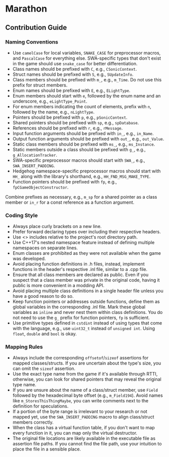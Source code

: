 # Marathon

## Contribution Guide

### Naming Conventions

- Use `camelCase` for local variables, `SNAKE_CASE` for preprocessor macros, and `PascalCase` for everything else. SWA-specific types that don't exist in the game should use `snake_case` for better differentiation.
- Class names should be prefixed with `C`, e.g., `CSonicContext`.
- Struct names should be prefixed with `S`, e.g., `SUpdateInfo`.
- Class members should be prefixed with `m_`, e.g., `m_Time`. Do not use this prefix for struct members.
- Enum names should be prefixed with `E`, e.g., `ELightType`.
- Enum members should start with `e`, followed by the enum name and an underscore, e.g., `eLightType_Point`.
- For enum members indicating the count of elements, prefix with `n`, followed by the name, e.g., `nLightType`.
- Pointers should be prefixed with `p`, e.g., `pSonicContext`.
- Shared pointers should be prefixed with `sp`, e.g., `spDatabase`.
- References should be prefixed with `r`, e.g., `rMessage`.
- Input function arguments should be prefixed with `in_`, e.g., `in_Name`.
- Output function arguments should be prefixed with `out_`, e.g., `out_Value`.
- Static class members should be prefixed with `ms_`, e.g., `ms_Instance`.
- Static members outside a class should be prefixed with `g_`, e.g., `g_AllocationTracker`.
- SWA-specific preprocessor macros should start with `SWA_`, e.g., `SWA_INSERT_PADDING`.
- Hedgehog namespace-specific preprocessor macros should start with `HH_` along with the library's shorthand, e.g., `HH_FND_MSG_MAKE_TYPE`.
- Function pointers should be prefixed with `fp`, e.g., `fpCGameObjectConstructor`.

Combine prefixes as necessary, e.g., `m_sp` for a shared pointer as a class member or `in_r` for a const reference as a function argument.

### Coding Style

- Always place curly brackets on a new line.
- Prefer forward declaring types over including their respective headers.
- Use <> includes relative to the project's root directory path.
- Use C++17's nested namespace feature instead of defining multiple namespaces on separate lines.
- Enum classes are prohibited as they were not available when the game was developed.
- Avoid placing function definitions in .h files, instead, implement functions in the header's respective .inl file, similar to a .cpp file.
- Ensure that all class members are declared as public. Even if you suspect that a class member was private in the original code, having it public is more convenient in a modding API.
- Avoid placing multiple class definitions in a single header file unless you have a good reason to do so.
- Keep function pointers or addresses outside functions, define them as global variables in the corresponding .inl file. Mark these global variables as `inline` and never nest them within class definitions. You do not need to use the `g_` prefix for function pointers, `fp` is sufficient.
- Use primitive types defined in `cstdint` instead of using types that come with the language, e.g., use `uint32_t` instead of `unsigned int`. Using `float`, `double` and `bool` is okay.

### Mapping Rules

- Always include the corresponding `offsetof`/`sizeof` assertions for mapped classes/structs. If you are uncertain about the type's size, you can omit the `sizeof` assertion.
- Use the exact type name from the game if it's available through RTTI, otherwise, you can look for shared pointers that may reveal the original type name.
- If you are unsure about the name of a class/struct member, use `Field` followed by the hexadecimal byte offset (e.g., `m_Field194`). Avoid names like `m_StoresThisThingMaybe`, you can write comments next to the definition for speculations.
- If a portion of the byte range is irrelevant to your research or not mapped yet, use the `SWA_INSERT_PADDING` macro to align class/struct members correctly.
- When the class has a virtual function table, if you don't want to map every function in it, you can map only the virtual destructor.
- The original file locations are likely available in the executable file as assertion file paths. If you cannot find the file path, use your intuition to place the file in a sensible place.